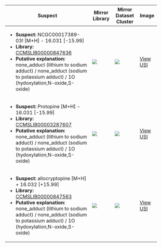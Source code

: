 | Suspect | Mirror Library | Mirror Dataset Cluster | Image |
| --- | --- | --- | --- |
| <ul><li><b>Suspect:</b> NCGC00017389-03! [M+H] -  16.031 [-15.99]</li><li><b>Library:</b> [CCMSLIB00000847636](https://gnps.ucsd.edu/ProteoSAFe/gnpslibraryspectrum.jsp?SpectrumID=CCMSLIB00000847636)</li><li><b>Putative explanation:</b> none_adduct (lithium to sodium adduct) / none_adduct (sodium to potassium adduct) / 1O (hydoxylation,N-oxide,S-oxide)</li></ul> | ![](https://metabolomics-usi.ucsd.edu/svg/mirror?usi1=mzspec:MSV000082796:KP_44_Positive.mzML:scan:1598&usi2=mzspec:GNPSLIBRARY:CCMSLIB00000847636&mz_min=50&mz_max=500) | ![](https://metabolomics-usi.ucsd.edu/svg/mirror?usi1=mzspec:MSV000082796:KP_44_Positive.mzML:scan:1598&usi2=mzspec:MSV000084314:MSV000082796.mgf:scan:279399&mz_min=50&mz_max=500) | [View USI](https://metabolomics-usi.ucsd.edu/svg/?usi=mzspec:MSV000082796:KP_44_Positive.mzML:scan:1598&mz_min=50&mz_max=500)| 
| <ul><li><b>Suspect:</b> Protopine [M+H] -  16.031 [-15.99]</li><li><b>Library:</b> [CCMSLIB00003287607](https://gnps.ucsd.edu/ProteoSAFe/gnpslibraryspectrum.jsp?SpectrumID=CCMSLIB00003287607)</li><li><b>Putative explanation:</b> none_adduct (lithium to sodium adduct) / none_adduct (sodium to potassium adduct) / 1O (hydoxylation,N-oxide,S-oxide)</li></ul> | ![](https://metabolomics-usi.ucsd.edu/svg/mirror?usi1=mzspec:MSV000083475:6C10_5_23_mousseau-88-s087-a02.mzML:scan:1180&usi2=mzspec:GNPSLIBRARY:CCMSLIB00003287607&mz_min=50&mz_max=500) | ![](https://metabolomics-usi.ucsd.edu/svg/mirror?usi1=mzspec:MSV000083475:6C10_5_23_mousseau-88-s087-a02.mzML:scan:1180&usi2=mzspec:MSV000084314:MSV000083475.mgf:scan:149772&mz_min=50&mz_max=500) | [View USI](https://metabolomics-usi.ucsd.edu/svg/?usi=mzspec:MSV000083475:6C10_5_23_mousseau-88-s087-a02.mzML:scan:1180&mz_min=50&mz_max=500)| 
| <ul><li><b>Suspect:</b> allocryptopine [M+H] +  16.032 [+15.99]</li><li><b>Library:</b> [CCMSLIB00000847563](https://gnps.ucsd.edu/ProteoSAFe/gnpslibraryspectrum.jsp?SpectrumID=CCMSLIB00000847563)</li><li><b>Putative explanation:</b> none_adduct (lithium to sodium adduct) / none_adduct (sodium to potassium adduct) / 1O (hydoxylation,N-oxide,S-oxide)</li></ul> | ![](https://metabolomics-usi.ucsd.edu/svg/mirror?usi1=mzspec:MSV000082796:KP_44_Positive.mzML:scan:1435&usi2=mzspec:GNPSLIBRARY:CCMSLIB00000847563&mz_min=50&mz_max=500) | ![](https://metabolomics-usi.ucsd.edu/svg/mirror?usi1=mzspec:MSV000082796:KP_44_Positive.mzML:scan:1435&usi2=mzspec:MSV000084314:MSV000082796.mgf:scan:289279&mz_min=50&mz_max=500) | [View USI](https://metabolomics-usi.ucsd.edu/svg/?usi=mzspec:MSV000082796:KP_44_Positive.mzML:scan:1435&mz_min=50&mz_max=500)| 